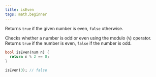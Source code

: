 ```yaml
---
title: isEven
tags: math,beginner
---
```


Returns `true` if the given number is even, `false` otherwise.

Checks whether a number is odd or even using the modulo (`%`) operator. 
Returns `true` if the number is even, `false` if the number is odd.

```dart
bool isEven(num n) {
  return n % 2 == 0;
}
```

```dart
isEven(3); // false
```
